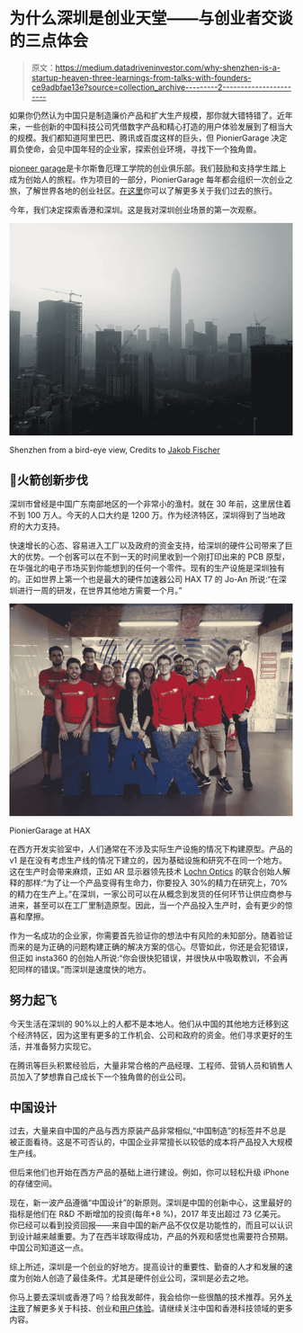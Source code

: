 # 为什么深圳是创业天堂——与创业者交谈的三点体会

> 原文：<https://medium.datadriveninvestor.com/why-shenzhen-is-a-startup-heaven-three-learnings-from-talks-with-founders-ce9adbfae13e?source=collection_archive---------2----------------------->

如果你仍然认为中国只是制造廉价产品和扩大生产规模，那你就大错特错了。近年来，一些创新的中国科技公司凭借数字产品和精心打造的用户体验发展到了相当大的规模。我们都知道阿里巴巴、腾讯或百度这样的巨头，但 PionierGarage 决定肩负使命，会见中国年轻的企业家，探索创业环境，寻找下一个独角兽。

[pioneer garage](https://pioniergarage.de)是卡尔斯鲁厄理工学院的创业俱乐部。我们鼓励和支持学生踏上成为创始人的旅程。作为项目的一部分，PionierGarage 每年都会组织一次创业之旅，了解世界各地的创业社区。[在这里](http://tour.pioniergarage.de)你可以了解更多关于我们过去的旅行。

今年，我们决定探索香港和深圳。这是我对深圳创业场景的第一次观察。

![](img/565b2b95722ec550bf8431a2fdb34677.png)

Shenzhen from a bird-eye view, Credits to [Jakob Fischer](https://www.instagram.com/jakobfischer/)

## 🚀**火箭创新步伐**

深圳市曾经是中国广东南部地区的一个非常小的渔村。就在 30 年前，这里居住着不到 100 万人。今天的人口大约是 1200 万。作为经济特区，深圳得到了当地政府的大力支持。

快速增长的心态、容易进入工厂以及政府的资金支持，给深圳的硬件公司带来了巨大的优势。一个创客可以在不到一天的时间里收到一个刚打印出来的 PCB 原型，在华强北的电子市场买到你能想到的任何一个零件。现有的生产设施是深圳独有的。正如世界上第一个也是最大的硬件加速器公司 HAX T7 的 Jo-An 所说:“在深圳进行一周的研发，在世界其他地方需要一个月。”

![](img/71e25320d37c249fe7d5180f03d010a6.png)

PionierGarage at HAX

在西方开发实验室中，人们通常在不涉及实际生产设施的情况下构建原型。产品的 v1 是在没有考虑生产线的情况下建立的，因为基础设施和研究不在同一个地方。这在生产时会带来麻烦，正如 AR 显示器领先技术 [Lochn Optics](http://www.lochn.com/en/) 的联合创始人解释的那样:“为了让一个产品变得有生命力，你要投入 30%的精力在研究上，70%的精力在生产上。”在深圳，一家公司可以在从概念到发货的任何环节让供应商参与进来，甚至可以在工厂里制造原型。因此，当一个产品投入生产时，会有更少的惊喜和摩擦。

作为一名成功的企业家，你需要首先验证你的想法中有风险的未知部分。随着验证而来的是为正确的问题构建正确的解决方案的信心。尽管如此，你还是会犯错误，但正如 insta360 的创始人所说:“你会很快犯错误，并很快从中吸取教训，不会再犯同样的错误。”而深圳是速度快的地方。

## **努力起飞**

今天生活在深圳的 90%以上的人都不是本地人。他们从中国的其他地方迁移到这个经济特区，因为这里有更多的工作机会、公司和政府的资金。他们寻求更好的生活，并准备努力实现它。

在腾讯等巨头积累经验后，大量非常合格的产品经理、工程师、营销人员和销售人员加入了梦想靠自己成长下一个独角兽的创业公司。

## **中国设计**

过去，大量来自中国的产品与西方原装产品非常相似,“中国制造”的标签并不总是被正面看待。这是不可否认的，中国企业非常擅长以较低的成本将产品投入大规模生产线。

但后来他们也开始在西方产品的基础上进行建设。例如，你可以轻松升级 iPhone 的存储空间。

现在，新一波产品遵循“中国设计”的新原则。深圳是中国的创新中心，这里最好的指标是他们在 R&D 不断增加的投资(每年+8 %)，2017 年支出超过 73 亿美元。你已经可以看到投资回报——来自中国的新产品不仅仅是功能性的，而且可以认识到设计越来越重要。为了在西半球取得成功，产品的外观和感觉也需要符合预期。中国公司知道这一点。

综上所述，深圳是一个创业的好地方。提高设计的重要性、勤奋的人才和发展的速度为创始人创造了最佳条件。尤其是硬件创业公司，深圳是必去之地。

你马上要去深圳或香港了吗？给我发邮件，我会给你一些很酷的技术推荐。另外[关注我](https://twitter.com/fdreschner)了解更多关于科技、创业和[用户体验](https://www.meetup.com/UX-Quick-and-Dirty/)。请继续关注中国和香港科技领域的更多内容。